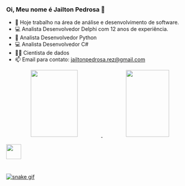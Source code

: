 ### Oi, Meu nome é Jailton Pedrosa 👋

- 🔭 Hoje trabalho na área de análise e desenvolvimento de software.
- 💻 Analista Desenvolvedor Delphi com 12 anos de experiência.
- 🐍 Analista Desenvolvedor Python
- 💻 Analista Desenvolvedor C#
- 👨‍🔬 Cientista de dados
- 📫 Email para contato: jailtonpedrosa.rez@gmail.com

<div align="center">
  <a href="https://github.com/jailtonpedrosa">
  <img height="180em" width="50%" src="https://github-readme-stats.vercel.app/api?username=jailtonpedrosa&show_icons=true&theme=dark&include_all_commits=true&count_private=true"/>
  <img height="180em" width="48%" src="https://github-readme-stats.vercel.app/api/top-langs/?username=jailtonpedrosa&layout=compact&langs_count=7&theme=dark"/>
</div>
<div style="display: inline_block"><br>
  <img align="center" height"30" width="40" src="https://cdn.jsdelivr.net/gh/devicons/devicon/icons/python/python-original.svg" />  
</div>

#


![snake gif](https://github.com/jailtonpedrosa/jailtonpedrosa/blob/output/github-contribution-grid-snake.svg)
